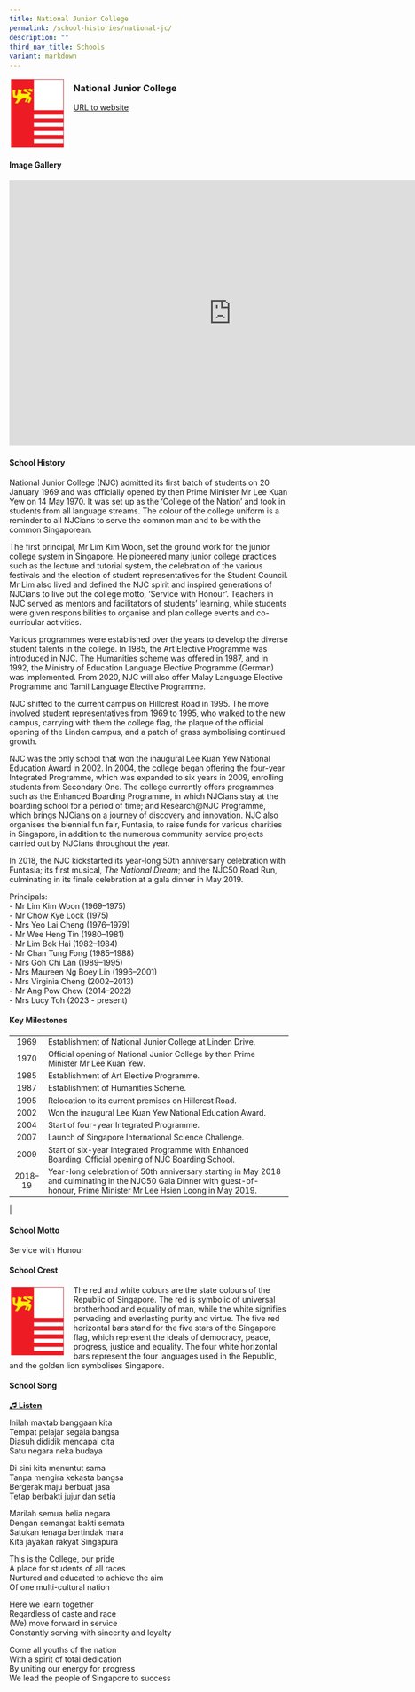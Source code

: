 ```yaml
---
title: National Junior College
permalink: /school-histories/national-jc/
description: ""
third_nav_title: Schools
variant: markdown
---
```

<img align="left" style="width:20%;margin-right:15px;" src="/images/njc1.jpg">

### **National Junior College**
[URL to website](https://nationaljc.moe.edu.sg/)

<br clear="left">

#### **Image Gallery**
<iframe src="https://docs.google.com/presentation/d/e/2PACX-1vSFyymA7mcFxcCE2EyPuMPOh_tZtdPeulluqs0yeangTB6qxwflElISwZzM-QCcOK7gZJHc2LdmUmr2/embed?start=false&amp;loop=true&amp;delayms=5000" frameborder="0" width="800" height="479" allowfullscreen="true"></iframe>


<br clear="left">

#### **School History**
National Junior College (NJC) admitted its first batch of students on 20 January 1969 and was officially opened by then Prime Minister Mr Lee Kuan Yew on 14 May 1970. It was set up as the ‘College of the Nation’ and took in students from all language streams. The colour of the college uniform is a reminder to all NJCians to serve the common man and to be with the common Singaporean.

The first principal, Mr Lim Kim Woon, set the ground work for the junior college system in Singapore. He pioneered many junior college practices such as the lecture and tutorial system, the celebration of the various festivals and the election of student representatives for the Student Council. Mr Lim also lived and defined the NJC spirit and inspired generations of NJCians to live out the college motto, ‘Service with Honour’. Teachers in NJC served as mentors and facilitators of students’ learning, while students were given responsibilities to organise and plan college events and co-curricular activities.

Various programmes were established over the years to develop the diverse student talents in the college. In 1985, the Art Elective Programme was introduced in NJC. The Humanities scheme was offered in 1987, and in 1992, the Ministry of Education Language Elective Programme (German) was implemented. From 2020, NJC will also offer Malay Language Elective Programme and Tamil Language Elective Programme.

NJC shifted to the current campus on Hillcrest Road in 1995. The move involved student representatives from 1969 to 1995, who walked to the new campus, carrying with them the college flag, the plaque of the official opening of the Linden campus, and a patch of grass symbolising continued growth.

NJC was the only school that won the inaugural Lee Kuan Yew National Education Award in 2002. In 2004, the college began offering the four-year Integrated Programme, which was expanded to six years in 2009, enrolling students from Secondary One. The college currently offers programmes such as the Enhanced Boarding Programme, in which NJCians stay at the boarding school for a period of time; and Research@NJC Programme, which brings NJCians on a journey of discovery and innovation. NJC also organises the biennial fun fair, Funtasia, to raise funds for various charities in Singapore, in addition to the numerous community service projects carried out by NJCians throughout the year.

In 2018, the NJC kickstarted its year-long 50th anniversary celebration with Funtasia; its first musical,&nbsp;_The National Dream_; and the NJC50 Road Run, culminating in its finale celebration at a gala dinner in May 2019.

Principals:<br>
\- Mr Lim Kim Woon (1969–1975)<br>
\- Mr Chow Kye Lock (1975)<br>
\- Mrs Yeo Lai Cheng (1976–1979)<br>
\- Mr Wee Heng Tin (1980–1981)<br>
\- Mr Lim Bok Hai (1982–1984)<br>
\- Mr Chan Tung Fong (1985–1988)<br>
\- Mrs Goh Chi Lan (1989–1995)<br>
\- Mrs Maureen Ng Boey Lin (1996–2001)<br>
\- Mrs Virginia Cheng (2002–2013)<br>
\- Mr Ang Pow Chew (2014–2022)<br>
\- Mrs Lucy Toh (2023 - present) 

#### **Key Milestones**

|  |  |
|:---:|---|
| 1969 | Establishment of National Junior College at Linden Drive. |
| 1970 | Official opening of National Junior College by then Prime Minister Mr Lee Kuan Yew. |
| 1985 | Establishment of Art Elective Programme. |
| 1987 | Establishment of Humanities Scheme. |
| 1995 | Relocation to its current premises on Hillcrest Road. |
| 2002 | Won the inaugural Lee Kuan Yew National Education Award. |
| 2004 | Start of four-year Integrated Programme. |
| 2007 | Launch of Singapore International Science Challenge. |
| 2009 | Start of six-year Integrated Programme with Enhanced Boarding. Official opening of NJC Boarding School. |
| 2018–19 | Year-long celebration of 50th anniversary starting in May 2018 and culminating in the NJC50 Gala Dinner with guest-of-honour, Prime Minister Mr Lee Hsien Loong in May 2019. |
|

#### **School Motto**
Service with Honour

#### **School Crest**
<img align="left" style="width:20%;margin-right:15px;" src="/images/njc1.jpg">

The red and white colours are the state colours of the Republic of Singapore. The red is symbolic of universal brotherhood and equality of man, while the white signifies pervading and everlasting purity and virtue. The five red horizontal bars stand for the five stars of the Singapore flag, which represent the ideals of democracy, peace, progress, justice and equality. The four white horizontal bars represent the four languages used in the Republic, and the golden lion symbolises Singapore.

#### **School Song**
<a target="\_blank" href="https://drive.google.com/file/d/1em17Cn4PEGnuZcskUe55mndSdl_WgcfF/view?usp=share_link">**♫ Listen**</a>

Inilah maktab banggaan kita<br>
Tempat pelajar segala bangsa<br>
Diasuh dididik mencapai cita<br>
Satu negara neka budaya

Di sini kita menuntut sama<br>
Tanpa mengira kekasta bangsa<br>
Bergerak maju berbuat jasa<br>
Tetap berbakti jujur dan setia

Marilah semua belia negara<br>
Dengan semangat bakti semata<br>
Satukan tenaga bertindak mara<br>
Kita jayakan rakyat Singapura

This is the College, our pride<br>
A place for students of all races<br>
Nurtured and educated to achieve the aim<br>
Of one multi-cultural nation

Here we learn together<br>
Regardless of caste and race<br>
(We) move forward in service<br>
Constantly serving with sincerity and loyalty

Come all youths of the nation<br>
With a spirit of total dedication<br>
By uniting our energy for progress<br>
We lead the people of Singapore to success
